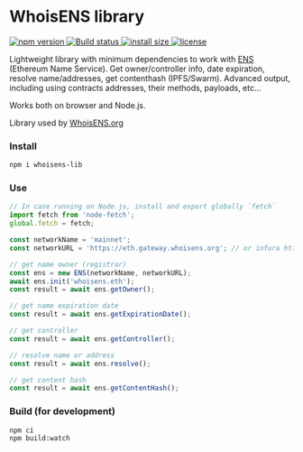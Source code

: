 # WhoisENS library

<p>
  <a href="https://www.npmjs.com/package/whoisens-lib">
    <img src="https://img.shields.io/npm/v/whoisens-lib.svg" alt="npm version">
  </a>

  <a href="https://travis-ci.org/whoisens/whoisens-lib">
    <img src="https://api.travis-ci.org/whoisens/whoisens-lib.svg?branch=master" alt="Build status">
  </a>

  <a href="https://packagephobia.now.sh/result?p=whoisens-lib">
    <img src="https://packagephobia.now.sh/badge?p=whoisens-lib" alt="install size">
  </a>

  <a href="https://github.com/whoisens/whoisens-lib/blob/master/LICENSE">
    <img src="https://img.shields.io/npm/l/whoisens-lib.svg" alt="license">
  </a>
</p>


Lightweight library with minimum dependencies to work with [ENS](https://ens.domains/) (Ethereum Name Service). Get owner/controller info,
date expiration, resolve name/addresses, get contenthash (IPFS/Swarm). Advanced output, including using contracts addresses, their methods, payloads, etc...

Works both on browser and Node.js.


Library used by [WhoisENS.org](https://whoisens.org)


### Install

```bash
npm i whoisens-lib
```


### Use


```javascript
// In case running on Node.js, install and export globally `fetch`
import fetch from 'node-fetch';
global.fetch = fetch;

const networkName = 'mainnet';
const networkURL = 'https://eth.gateway.whoisens.org'; // or infura https://${networkName}.infura.io/v3/<YOUR_KEY_HERE>

// get name owner (registrar)
const ens = new ENS(networkName, networkURL);
await ens.init('whoisens.eth');
const result = await ens.getOwner();

// get name expiration date
const result = await ens.getExpirationDate();

// get controller
const result = await ens.getController();

// resolve name or address
const result = await ens.resolve();

// get content hash
const result = await ens.getContentHash();
```


### Build (for development)
```bash
npm ci
npm build:watch
```
